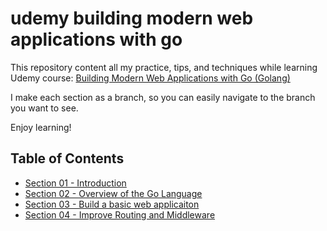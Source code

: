 # udemy building modern web applications with go

This repository content all my practice, tips, and techniques while learning Udemy
course: [Building Modern Web Applications with Go (Golang)](https://www.udemy.com/course/building-modern-web-applications-with-go/)

I make each section as a branch, so you can easily navigate to the branch you want to see.

Enjoy learning!

## Table of Contents

- [Section 01 - Introduction](section-01/README.md)
- [Section 02 - Overview of the Go Language](section-02/README.md)
- [Section 03 - Build a basic web applicaiton](section-03/README.md)
- [Section 04 - Improve Routing and Middleware](section-04/README.md)
